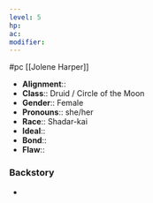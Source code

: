 ```yaml
---
level: 5
hp: 
ac: 
modifier: 
---
```

 #pc [[Jolene Harper]]

* **Alignment**:: 
* **Class**:: Druid / Circle of the Moon
* **Gender**:: Female
* **Pronouns**:: she/her
* **Race**:: Shadar-kai
* **Ideal**:: 
* **Bond**:: 
* **Flaw**:: 

### Backstory

* 
